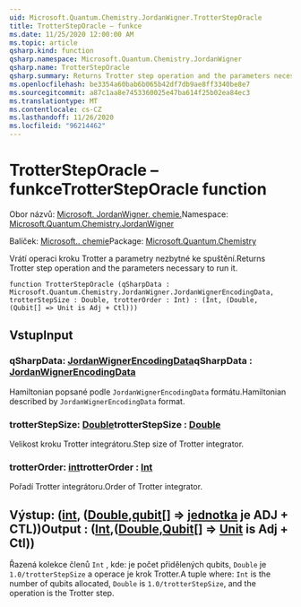```yaml
---
uid: Microsoft.Quantum.Chemistry.JordanWigner.TrotterStepOracle
title: TrotterStepOracle – funkce
ms.date: 11/25/2020 12:00:00 AM
ms.topic: article
qsharp.kind: function
qsharp.namespace: Microsoft.Quantum.Chemistry.JordanWigner
qsharp.name: TrotterStepOracle
qsharp.summary: Returns Trotter step operation and the parameters necessary to run it.
ms.openlocfilehash: be3354a60bab6b065b42df7db9ae8ff3340be8e7
ms.sourcegitcommit: a87c1aa8e7453360025e47ba614f25b02ea84ec3
ms.translationtype: MT
ms.contentlocale: cs-CZ
ms.lasthandoff: 11/26/2020
ms.locfileid: "96214462"
---
```

# <a name="trottersteporacle-function"></a><span data-ttu-id="0c183-102">TrotterStepOracle – funkce</span><span class="sxs-lookup"><span data-stu-id="0c183-102">TrotterStepOracle function</span></span>

<span data-ttu-id="0c183-103">Obor názvů: [Microsoft. JordanWigner. chemie.](xref:Microsoft.Quantum.Chemistry.JordanWigner)</span><span class="sxs-lookup"><span data-stu-id="0c183-103">Namespace: [Microsoft.Quantum.Chemistry.JordanWigner](xref:Microsoft.Quantum.Chemistry.JordanWigner)</span></span>

<span data-ttu-id="0c183-104">Balíček: [Microsoft.. chemie](https://nuget.org/packages/Microsoft.Quantum.Chemistry)</span><span class="sxs-lookup"><span data-stu-id="0c183-104">Package: [Microsoft.Quantum.Chemistry](https://nuget.org/packages/Microsoft.Quantum.Chemistry)</span></span>


<span data-ttu-id="0c183-105">Vrátí operaci kroku Trotter a parametry nezbytné ke spuštění.</span><span class="sxs-lookup"><span data-stu-id="0c183-105">Returns Trotter step operation and the parameters necessary to run it.</span></span>

```qsharp
function TrotterStepOracle (qSharpData : Microsoft.Quantum.Chemistry.JordanWigner.JordanWignerEncodingData, trotterStepSize : Double, trotterOrder : Int) : (Int, (Double, (Qubit[] => Unit is Adj + Ctl)))
```


## <a name="input"></a><span data-ttu-id="0c183-106">Vstup</span><span class="sxs-lookup"><span data-stu-id="0c183-106">Input</span></span>

### <a name="qsharpdata--jordanwignerencodingdata"></a><span data-ttu-id="0c183-107">qSharpData: [JordanWignerEncodingData](xref:Microsoft.Quantum.Chemistry.JordanWigner.JordanWignerEncodingData)</span><span class="sxs-lookup"><span data-stu-id="0c183-107">qSharpData : [JordanWignerEncodingData](xref:Microsoft.Quantum.Chemistry.JordanWigner.JordanWignerEncodingData)</span></span>

<span data-ttu-id="0c183-108">Hamiltonian popsané podle `JordanWignerEncodingData` formátu.</span><span class="sxs-lookup"><span data-stu-id="0c183-108">Hamiltonian described by `JordanWignerEncodingData` format.</span></span>


### <a name="trotterstepsize--double"></a><span data-ttu-id="0c183-109">trotterStepSize: [Double](xref:microsoft.quantum.lang-ref.double)</span><span class="sxs-lookup"><span data-stu-id="0c183-109">trotterStepSize : [Double](xref:microsoft.quantum.lang-ref.double)</span></span>

<span data-ttu-id="0c183-110">Velikost kroku Trotter integrátoru.</span><span class="sxs-lookup"><span data-stu-id="0c183-110">Step size of Trotter integrator.</span></span>


### <a name="trotterorder--int"></a><span data-ttu-id="0c183-111">trotterOrder: [int](xref:microsoft.quantum.lang-ref.int)</span><span class="sxs-lookup"><span data-stu-id="0c183-111">trotterOrder : [Int](xref:microsoft.quantum.lang-ref.int)</span></span>

<span data-ttu-id="0c183-112">Pořadí Trotter integrátoru.</span><span class="sxs-lookup"><span data-stu-id="0c183-112">Order of Trotter integrator.</span></span>



## <a name="output--intdoublequbit--unit--is-adj--ctl"></a><span data-ttu-id="0c183-113">Výstup: ([int](xref:microsoft.quantum.lang-ref.int), ([Double](xref:microsoft.quantum.lang-ref.double),[qubit](xref:microsoft.quantum.lang-ref.qubit)[] => [jednotka](xref:microsoft.quantum.lang-ref.unit)  je ADJ + CTL))</span><span class="sxs-lookup"><span data-stu-id="0c183-113">Output : ([Int](xref:microsoft.quantum.lang-ref.int),([Double](xref:microsoft.quantum.lang-ref.double),[Qubit](xref:microsoft.quantum.lang-ref.qubit)[] => [Unit](xref:microsoft.quantum.lang-ref.unit)  is Adj + Ctl))</span></span>

<span data-ttu-id="0c183-114">Řazená kolekce členů `Int` , kde: je počet přidělených qubits, `Double` je `1.0/trotterStepSize` a operace je krok Trotter.</span><span class="sxs-lookup"><span data-stu-id="0c183-114">A tuple where: `Int` is the number of qubits allocated, `Double` is `1.0/trotterStepSize`, and the operation is the Trotter step.</span></span>